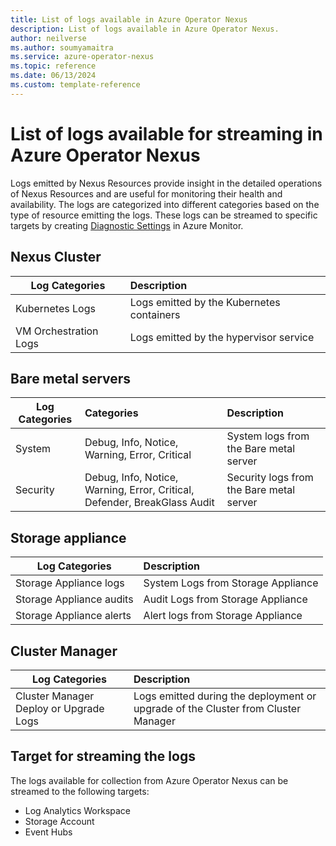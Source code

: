 ```yaml
---
title: List of logs available in Azure Operator Nexus
description: List of logs available in Azure Operator Nexus.
author: neilverse
ms.author: soumyamaitra
ms.service: azure-operator-nexus
ms.topic: reference
ms.date: 06/13/2024
ms.custom: template-reference
---
```


# List of logs available for streaming in Azure Operator Nexus

Logs emitted by Nexus Resources provide insight in the detailed operations of Nexus Resources and are useful for monitoring their health and availability. The logs are categorized into different categories based on the type of resource emitting the logs. These logs can be streamed to specific targets by creating [Diagnostic Settings](../azure-monitor/essentials/diagnostic-settings.md) in Azure Monitor.

## Nexus Cluster

| Log Categories              | Description                              |
|-----------------------|:-----------------------------------------|
| Kubernetes Logs       | Logs emitted by the Kubernetes containers|
| VM Orchestration Logs | Logs emitted by the hypervisor service   |

## Bare metal servers

| Log Categories      | Categories | Description |
|-------------|:--------------|:--------------|
| System | Debug, Info, Notice, Warning, Error, Critical | System logs from the Bare metal server |
| Security | Debug, Info, Notice, Warning, Error, Critical, Defender, BreakGlass Audit | Security logs from the Bare metal server |

## Storage appliance

| Log Categories      | Description |
|-------------|:--------------|
| Storage Appliance logs | System Logs from Storage Appliance |
| Storage Appliance audits | Audit Logs from Storage Appliance |
| Storage Appliance alerts | Alert logs from Storage Appliance |

## Cluster Manager

| Log Categories      | Description |
|-------------|:--------------|
| Cluster Manager Deploy or Upgrade Logs | Logs emitted during the deployment or upgrade of the Cluster from Cluster Manager |

## Target for streaming the logs

The logs available for collection from Azure Operator Nexus can be streamed to the following targets:
- Log Analytics Workspace
- Storage Account
- Event Hubs